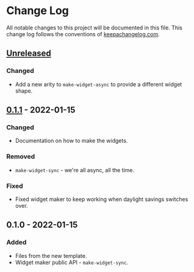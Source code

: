 # Change Log
All notable changes to this project will be documented in this file. This change log follows the conventions of [keepachangelog.com](http://keepachangelog.com/).

## [Unreleased]
### Changed
- Add a new arity to `make-widget-async` to provide a different widget shape.

## [0.1.1] - 2022-01-15
### Changed
- Documentation on how to make the widgets.

### Removed
- `make-widget-sync` - we're all async, all the time.

### Fixed
- Fixed widget maker to keep working when daylight savings switches over.

## 0.1.0 - 2022-01-15
### Added
- Files from the new template.
- Widget maker public API - `make-widget-sync`.

[Unreleased]: https://github.com/caesarhu.math/primes/compare/0.1.1...HEAD
[0.1.1]: https://github.com/caesarhu.math/primes/compare/0.1.0...0.1.1
